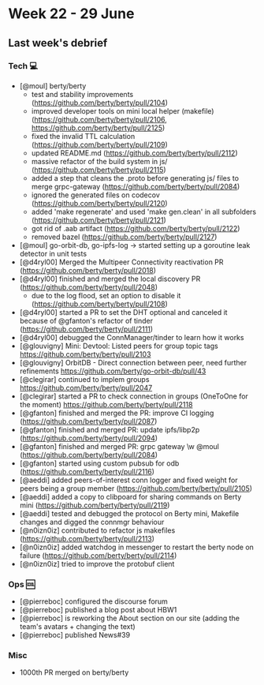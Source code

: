 # Week 22 - 29 June

## Last week's debrief

### Tech :computer:

* [@moul] berty/berty
    * test and stability improvements (https://github.com/berty/berty/pull/2104)
    * improved developer tools on mini local helper (makefile) (https://github.com/berty/berty/pull/2106, https://github.com/berty/berty/pull/2125)
    * fixed the invalid TTL calculation (https://github.com/berty/berty/pull/2109)
    * updated README.md (https://github.com/berty/berty/pull/2112)
    * massive refactor of the build system in js/ (https://github.com/berty/berty/pull/2115)
    * added a step that cleans the .proto before generating js/ files to merge grpc-gateway (https://github.com/berty/berty/pull/2084)
    * ignored the generated files on codecov (https://github.com/berty/berty/pull/2120)
    * added 'make regenerate' and used 'make gen.clean' in all subfolders (https://github.com/berty/berty/pull/2121)
    * got rid of .aab artifact (https://github.com/berty/berty/pull/2122)
    * removed bazel (https://github.com/berty/berty/pull/2127)
* [@moul] go-orbit-db, go-ipfs-log -> started setting up a goroutine leak detector in unit tests
* [@d4ryl00] Merged the Multipeer Connectivity reactivation PR (https://github.com/berty/berty/pull/2018)
* [@d4ryl00] finished and merged the local discovery PR (https://github.com/berty/berty/pull/2048)
    * due to the log flood, set an option to disable it (https://github.com/berty/berty/pull/2108)
* [@d4ryl00] started a PR to set the DHT optional and canceled it because of @gfanton's refactor of tinder (https://github.com/berty/berty/pull/2111)
* [@d4ryl00] debugged the ConnManager/tinder to learn how it works
* [@glouvigny] Mini: Devtool: Listed peers for group topic tags https://github.com/berty/berty/pull/2103
* [@glouvigny] OrbitDB - Direct connection between peer, need further refinements https://github.com/berty/go-orbit-db/pull/43
* [@clegirar] continued to implem groups https://github.com/berty/berty/pull/2047
* [@clegirar] started a PR to check connection in groups (OneToOne for the moment) https://github.com/berty/berty/pull/2118
* [@gfanton] finished and merged the PR: improve CI logging (https://github.com/berty/berty/pull/2087)
* [@gfanton] finished and merged PR: update ipfs/libp2p (https://github.com/berty/berty/pull/2094)
* [@gfanton] finished and merged PR: grpc gateway \w @moul (https://github.com/berty/berty/pull/2084)
* [@gfanton] started using custom pubsub for odb (https://github.com/berty/berty/pull/2116)
* [@aeddi] added peers-of-interest conn logger and fixed weight for peers being a group member (https://github.com/berty/berty/pull/2105)
* [@aeddi] added a copy to clibpoard for sharing commands on Berty mini (https://github.com/berty/berty/pull/2119)
* [@aeddi] tested and debugged the protocol on Berty mini, Makefile changes and digged the connmgr behaviour
* [@n0izn0iz] contributed to refactor js makefiles (https://github.com/berty/berty/pull/2113)
* [@n0izn0iz] added watchdog in messenger to restart the berty node on failure (https://github.com/berty/berty/pull/2114)
* [@n0izn0iz] tried to improve the protobuf client

### Ops :cool:

* [@pierreboc] configured the discourse forum
* [@pierreboc] published a blog post about HBW1
* [@pierreboc] is reworking the About section on our site (adding the team's avatars + changing the text)
* [@pierreboc] published News#39

### Misc

* 1000th PR merged on berty/berty
